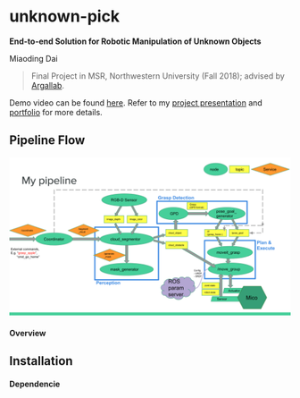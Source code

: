 # unknown-pick

**End-to-end Solution for Robotic Manipulation of Unknown Objects**

Miaoding Dai
> Final Project in MSR, Northwestern University (Fall 2018); advised by [Argallab](http://www.argallab.northwestern.edu/).

Demo video can be found [here](https://youtu.be/AsTXIjYesws). Refer to my [project presentation](https://drive.google.com/file/d/1nkwlLNjLoMK-qR8m-gktYasgBhdgwJU_/view?usp=sharing) and [portfolio](https://mdai17.github.io/unknown_pick.html) for more details.

## Pipeline Flow

![pipeline](./doc/image/workflow.png)

#### Overview



## Installation

#### Dependencie
